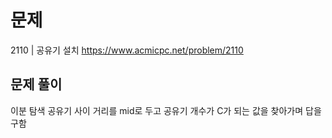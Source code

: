 # 문제

2110 | 공유기 설치
https://www.acmicpc.net/problem/2110

## 문제 풀이

이분 탐색
공유기 사이 거리를 mid로 두고 공유기 개수가 C가 되는 값을 찾아가며 답을 구함
